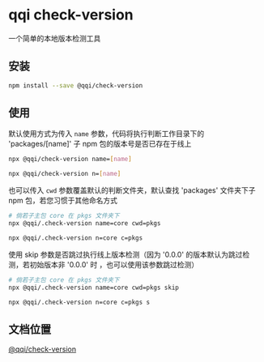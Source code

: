 # qqi check-version

一个简单的本地版本检测工具

## 安装

```bash
npm install --save @qqi/check-version
```

## 使用

默认使用方式为传入 `name` 参数，代码将执行判断工作目录下的 'packages/[name]' 子 npm 包的版本号是否已存在于线上

```bash
npx @qqi/check-version name=[name]

npx @qqi/check-version n=[name]
```

也可以传入 `cwd` 参数覆盖默认的判断文件夹，默认查找 'packages' 文件夹下子 npm 包，若您习惯于其他命名方式

```bash
# 倘若子主包 core 在 pkgs 文件夹下
npx @qqi/.check-version name=core cwd=pkgs

npx @qqi/.check-version n=core c=pkgs
```

使用 skip 参数是否跳过执行线上版本检测（因为 '0.0.0' 的版本默认为跳过检测，若初始版本非 '0.0.0' 时 ，也可以使用该参数跳过检测）

```bash
# 倘若子主包 core 在 pkgs 文件夹下
npx @qqi/.check-version name=core cwd=pkgs skip

npx @qqi/.check-version n=core c=pkgs s
```

## 文档位置

[@qqi/check-version](https://earthnut.dev/qqi/check-version)
